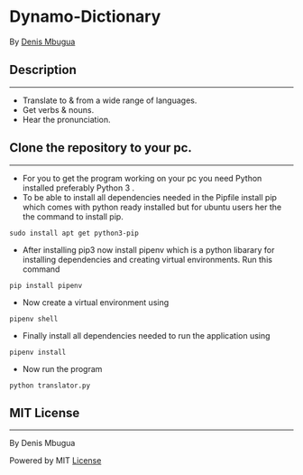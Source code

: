 # Dynamo-Dictionary
By [Denis Mbugua](https://github.com/dynamodenis)

## Description
---
- Translate to & from a wide range of languages.
- Get verbs & nouns.
- Hear the pronunciation.

## Clone the repository to your pc.

---
- For you to get the program working on your pc you need Python installed preferably Python 3 . 
- To be able to install all dependencies needed in the Pipfile install pip which comes with python ready installed but for ubuntu users her the the command to install pip.
```
sudo install apt get python3-pip
```
- After installing pip3 now install pipenv which is a python libarary for installing dependencies and creating virtual environments. Run this command
```
pip install pipenv
```
- Now create a virtual environment using
```
pipenv shell
```
- Finally install all dependencies needed to run the application using
```
pipenv install
```
- Now run the program 
```
python translator.py
```

## MIT License
---
By Denis Mbugua

Powered by MIT [License](License)

